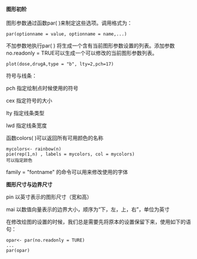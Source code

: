 #### 图形初阶

图形参数通过函数par( )来制定这些选项。调用格式为：

```
par(optionname = value, optionname = name,...)
```

不加参数地执行par( ) 将生成一个含有当前图形参数设置的列表。添加参数no.readonly = TRUE可以生成一个可以修改的当前图形参数列表。

```
plot(dose,drugA,type = "b", lty=2,pch=17)
```

符号与线条：

pch 指定绘制点时候使用的符号

cex 指定符号的大小

lty 指定线条类型

lwd 指定线条宽度

函数colors( )可以返回所有可用颜色的名称

```
mycolors<- rainbow(n)
pie(rep(1,n) , labels = mycolors, col = mycolors)
可以指定颜色
```

family = "fontname" 的命令可以用来修改使用的字体

**图形尺寸与边界尺寸** 

pin 以英寸表示的图形尺寸（宽和高）

mai 以数值向量表示的边界大小，顺序为“下，左，上，右”，单位为英寸

在修改绘图的设置的时候，我们总是需要先将原本的设置保留下来，使用如下的语句：

```
opar<- par(no.readonly = TURE)
...
par(opar)
```





